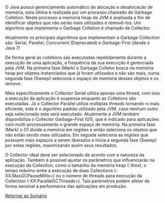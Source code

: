 O Java possui gerenciamento automático de alocação e desalocação de memória, 
esta última é realizada por um processo chamado de Garbage Colletion. Neste 
processo a memória heap da JVM é analisada a fim de identificar objetos que
não serão mais utilizados e removê-los. Um algoritmo que implementa o Garbage
Colletion é chamado de Collector.  
 
Atualmente os principais algoritmos que implementam a Garbage Collection são:
Serial, Parallel, Concurrent (Deprecated) e Garbage-First (desde o Java 7)

De forma geral as colletions são executadas repetidamente durante a execução de uma 
aplicação, a frequência da sua execução é gerenciada pela JVM. Na primeira fase (Mark) 
o Garbage Colletor busca na memória heap por objetos instanciados que já foram 
utilizados e não são mais, numa segunda fase (Sweep) 
seleciona o espaço de memória desses objetos e os remove.

Mais especificamente o Collector Serial utiliza apenas uma thread, com isso a 
execução da aplicação é suspensa enquanto as Colletions são executadas. Já o Collector
Parallel utiliza múltiplas threads tornando-o mais eficiente, este é o algoritmo
padrão utilizado pela JVM, caso nenhum outro seja selecionado este será executado.
Atualmente a JVM também disponibiliza o Collector Garbage-First (G1), que é indicado para
aplicações com multi-processamento e grande espaço de memória. Na primeira fase (Mark)
o G1 divide a memória em regiões e então seleciona os objetos que não estão sendo mais utilizados.
Em seguida seleciona as regiões que possuem mais espaços a serem liberados e inicia a 
segunda fase (Sweep) por estas regiões, maximizando assim seus resultados.

O Collector ideal deve ser selecionado de acordo com a natureza da aplicação. Também é
possível ajustar os parâmetros que influenciarão na execução da Collection, como o tamanho
da memória heap (-Xmx<N>), o tempo máximo entre a execução de duas Collections 
(-XX:MaxGCPauseMillis=<N>) ou o número de threads para execução da Collection 
(-XX:ParallelGCThreads=<N>). Tais parâmetros podem afetar de forma sensível a performance das
aplicações em produção.


[Retornar ao Sumário](../../../../../../../README.md)